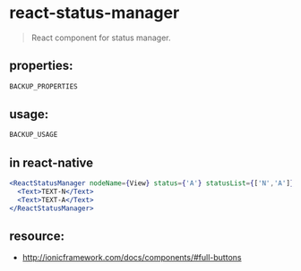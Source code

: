 # react-status-manager
> React component for status manager.


## properties:
```javascript
BACKUP_PROPERTIES
```

## usage:
```jsx
BACKUP_USAGE
```

## in react-native
```jsx
<ReactStatusManager nodeName={View} status={'A'} statusList={['N','A']}>
  <Text>TEXT-N</Text>
  <Text>TEXT-A</Text>
</ReactStatusManager>
```


## resource:
+ http://ionicframework.com/docs/components/#full-buttons

